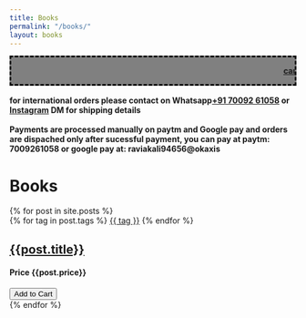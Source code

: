 ```yaml
---
title: Books
permalink: "/books/"
layout: books
---
```


<strong><marquee class="marq"><a href="../Feedback">can't find a book you are looking for??. please let us know in  feedback section</a></marquee><br><br>
for international orders please contact on Whatsapp<a href="tel:+91 70092 61058">+91 70092 61058</a> or <a href="https://www.instagram.com/online_kitab_ghar/">Instagram</a> DM for shipping details<br><br>Payments are processed manually on paytm and Google pay and orders are dispached only after sucessful payment, you can pay at paytm: 7009261058 or google pay at: raviakali94656@okaxis</strong>

<body>
<h1 class="heading">Books</h1>
  {% for post in site.posts %}
    <!-- begin article -->
  <div class="article" id= "{{post.ids}}">
  <div class="container">
    <div class="article__wrapper">
      <a class="article__image" style="background-image: url({{site.baseurl}}/images/{{post.image}})">
      </a>
      <div class="article__content ">
        <div class="article-tags">
          <div class="article-tags__box">
             {% for tag in post.tags %}
              <a href="{{ site.baseurl }}/tag/{{ tag }}" class="article__tag">{{ tag }}</a>
            {% endfor %}
          </div>
        </div>
        <h2 class="article__title">
          <a href="{{site.baseurl}}/{{post.id}}">{{post.title}}</a>
        </h2>
        <h4>Price {{post.price}}</h4> 
        <button type="button" class="btn btn-primary" data-toggle="modal" data-target="#exampleModal" onClick="cartLS.add({id: {{post.ids}}, name: '{{post.title}}', price: {{post.price}}})">Add to Cart</button>
      </div>
    </div>
  </div>
</div>
  <!-- end article -->
  {% endfor %}
<script src="{{ site.baseurl }}/js/main.js"></script>
<style>
p.info{
align:centre;
}
.marq{
		border: 3px dashed black;
		padding:15px;
		/* background:rgb(183,74,255); */
		background:rgb(128,128,128);
		background-clip: border-box;
	}	
</style>
</body>